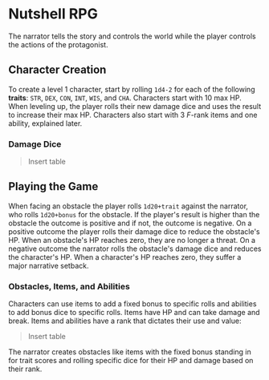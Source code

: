 # Nutshell RPG
The narrator tells the story and controls the world while the player controls the actions of the protagonist.

## Character Creation
To create a level 1 character, start by rolling `1d4-2` for each of the following **traits**: `STR`, `DEX`, `CON`, `INT`, `WIS`, and `CHA`. Characters start with 10 max HP. When leveling up, the player rolls their new damage dice and uses the result to increase their max HP. Characters also start with 3 *F*-rank items and one ability, explained later.

### Damage Dice
> Insert table

## Playing the Game
When facing an obstacle the player rolls `1d20+trait` against the narrator, who rolls `1d20+bonus` for the obstacle. If the player's result is higher than the obstacle the outcome is positive and if not, the outcome is negative. On a positive outcome the player rolls their damage dice to reduce the obstacle's HP. When an obstacle's HP reaches zero, they are no longer a threat. On a negative outcome the narrator rolls the obstacle's damage dice and reduces the character's HP. When a character's HP reaches zero, they suffer a major narrative setback.

### Obstacles, Items, and Abilities
Characters can use items to add a fixed bonus to specific rolls and abilities to add bonus dice to specific rolls. Items have HP and can take damage and break. Items and abilities have a rank that dictates their use and value:

> Insert table

The narrator creates obstacles like items with the fixed bonus standing in for trait scores and rolling specific dice for their HP and damage based on their rank. 
